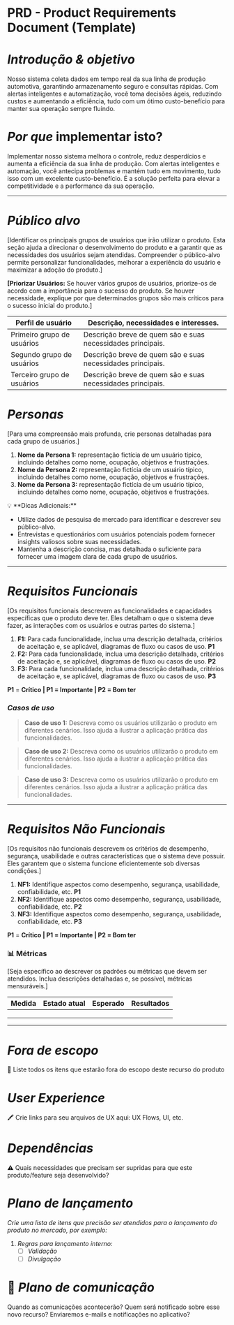 # PRD - Product Requirements Document (Template)

# *Introdução & objetivo*

Nosso sistema coleta dados em tempo real da sua linha de produção automotiva, garantindo armazenamento seguro e consultas rápidas. Com alertas inteligentes e automatização, você toma decisões ágeis, reduzindo custos e aumentando a eficiência, tudo com um ótimo custo-benefício para manter sua operação sempre fluindo.

# *Por que* implementar isto?

Implementar nosso sistema melhora o controle, reduz desperdícios e aumenta a eficiência da sua linha de produção. Com alertas inteligentes e automação, você antecipa problemas e mantém tudo em movimento, tudo isso com um excelente custo-benefício. É a solução perfeita para elevar a competitividade e a performance da sua operação.

---

# ***Público alvo***

[Identificar os principais grupos de usuários que irão utilizar o produto. Esta seção ajuda a direcionar o desenvolvimento do produto e a garantir que as necessidades dos usuários sejam atendidas. Compreender o público-alvo permite personalizar funcionalidades, melhorar a experiência do usuário e maximizar a adoção do produto.]

**[Priorizar Usuários:** Se houver vários grupos de usuários, priorize-os de acordo com a importância para o sucesso do produto. Se houver necessidade, explique por que determinados grupos são mais críticos para o sucesso inicial do produto.]

| Perfil de usuário | Descrição, necessidades e interesses. |
| --- | --- |
| Primeiro grupo de usuários | Descrição breve de quem são e suas necessidades principais. |
| Segundo grupo de usuários | Descrição breve de quem são e suas necessidades principais. |
| Terceiro grupo de usuários | Descrição breve de quem são e suas necessidades principais. |

# *Personas*

[Para uma compreensão mais profunda, crie personas detalhadas para cada grupo de usuários.]

1. **Nome da Persona 1:**  representação fictícia de um usuário típico, incluindo detalhes como nome, ocupação, objetivos e frustrações.
2. **Nome da Persona 2:**  representação fictícia de um usuário típico, incluindo detalhes como nome, ocupação, objetivos e frustrações.
3. **Nome da Persona 3:**  representação fictícia de um usuário típico, incluindo detalhes como nome, ocupação, objetivos e frustrações.

<aside>
💡 **Dicas Adicionais:**

- Utilize dados de pesquisa de mercado para identificar e descrever seu público-alvo.
- Entrevistas e questionários com usuários potenciais podem fornecer insights valiosos sobre suas necessidades.
- Mantenha a descrição concisa, mas detalhada o suficiente para fornecer uma imagem clara de cada grupo de usuários.
</aside>

---

# *Requisitos Funcionais*

[Os requisitos funcionais descrevem as funcionalidades e capacidades específicas que o produto deve ter. Eles detalham o que o sistema deve fazer, as interações com os usuários e outras partes do sistema.]

1. **F1:** Para cada funcionalidade, inclua uma descrição detalhada, critérios de aceitação e, se aplicável, diagramas de fluxo ou casos de uso. **P1**
2. **F2:** Para cada funcionalidade, inclua uma descrição detalhada, critérios de aceitação e, se aplicável, diagramas de fluxo ou casos de uso. **P2**
3. **F3:** Para cada funcionalidade, inclua uma descrição detalhada, critérios de aceitação e, se aplicável, diagramas de fluxo ou casos de uso. **P3**

**P1** = **Crítico | P1 = Importante | P2 = Bom ter**

### *Casos de uso*

> **Caso de uso 1:** Descreva como os usuários utilizarão o produto em diferentes cenários. Isso ajuda a ilustrar a aplicação prática das funcionalidades.
> 

> **Caso de uso 2:** Descreva como os usuários utilizarão o produto em diferentes cenários. Isso ajuda a ilustrar a aplicação prática das funcionalidades.
> 

> **Caso de uso 3:** Descreva como os usuários utilizarão o produto em diferentes cenários. Isso ajuda a ilustrar a aplicação prática das funcionalidades.
> 

---

# *Requisitos Não Funcionais*

[Os requisitos não funcionais descrevem os critérios de desempenho, segurança, usabilidade e outras características que o sistema deve possuir. Eles garantem que o sistema funcione eficientemente sob diversas condições.]

1. **NF1:** Identifique aspectos como desempenho, segurança, usabilidade, confiabilidade, etc. **P1**
2. **NF2:** Identifique aspectos como desempenho, segurança, usabilidade, confiabilidade, etc. **P2**
3. **NF3:** Identifique aspectos como desempenho, segurança, usabilidade, confiabilidade, etc. **P3**

**P1** = **Crítico | P1 = Importante | P2 = Bom ter**

### 📊 Métricas

[Seja específico ao descrever os padrões ou métricas que devem ser atendidos. Inclua descrições detalhadas e, se possível, métricas mensuráveis.]

| Medida | Estado atual | Esperado | Resultados |
| --- | --- | --- | --- |
|  |  |  |  |
|  |  |  |  |
|  |  |  |  |

---

# *Fora de escopo*

<aside>
🚫 Liste todos os itens que estarão fora do escopo deste recurso do produto

</aside>

# *User Experience*

<aside>
🖍️ Crie links para seu arquivos de UX aqui: UX Flows, UI, etc.

</aside>

# *Dependências*

<aside>
⚠️ Quais necessidades que precisam ser supridas para que este produto/feature seja desenvolvido?

</aside>

# *Plano de lançamento*

*Crie uma lista de itens que precisão ser atendidos para o lançamento do produto no mercado, por exemplo:*

1. *Regras para lançamento interno:*
    - [ ]  *Validação*
    - [ ]  *Divulgação*

# 💌 *Plano de comunicação*

Quando as comunicações acontecerão? Quem será notificado sobre esse novo recurso? Enviaremos e-mails e notificações no aplicativo?